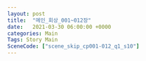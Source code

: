 ```yaml
---
layout: post
title:  "메인_회상_001~012장"
date:   2021-03-30 06:00:00 +0000
categories: Main
Tags: Story Main
SceneCode: ["scene_skip_cp001-012_q1_s10"]
---
```

